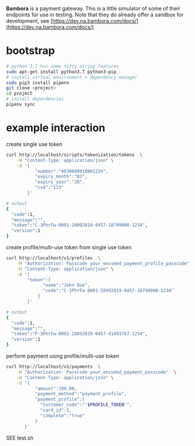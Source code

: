 
**Bambora** is a payment gateway.  This is a little simulator of some of their endpoints for use in testing.  Note that they do already offer a sandbox for development, see [https://dev.na.bambora.com/docs/](https://dev.na.bambora.com/docs/)

# bootstrap

```bash
# python 3.7 has some nifty string features
sudo apt-get install python3.7 python3-pip
# install virtual environment + dependency manager 
sudo pip3 install pipenv
git clone <project>
cd project
# install dependencies
pipenv sync
```

# example interaction

create single use token

```bash
curl http://localhost/scripts/tokenization/tokens  \
	-H "Content-Type: application/json" \
	-d '{
		   "number":"4030000010001234",
		   "expiry_month":"02",
		   "expiry_year":"20",
		   "cvd":"123"
		}'

# output
{ 
  "code":1, 
  "message":"",
  "token":"C-3PhrFw-0001-28092019-0457-18799008-1234",
  "version":1
}
```

create profile/multi-use token from single use token

```bash
curl http://localhost/v1/profiles  \
	-H "Authorization: Passcode your_encoded_payment_profile_passcode"  \
	-H "Content-Type: application/json" \
	-d '{  
		"token":{
		      "name":"John Doe",
		      "code":"C-3PhrFw-0001-28092019-0457-18799008-1234"
			}
		}'

# output
{
  "code":1,
  "message":"",
  "token":"P-3PhrFw-0002-28092019-0457-41493767-1234",
  "version":1
}
```

perform payment using profile/multi-use token

```bash
curl http://localhost/v1/payments  \
	-H "Authorization: Passcode your_encoded_payment_passcode"  \
	-H "Content-Type: application/json" \
	-d '{
		   "amount":100.00,
		   "payment_method":"payment_profile",
		   "payment_profile":{
		     "customer_code":"'$PROFILE_TOKEN'",
		     "card_id":1,
		     "complete":"true"
		   }
	   }'
```

SEE test.sh
